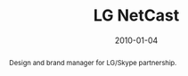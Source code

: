 ---
eleventyExcludeFromCollections: true

permalink: "hardware/smart-tv/lg/index.html"
dynamicPermalink: false
eleventyNavigation:
  key: LG NetCast
  parent: Projects

layout: article.njk
title: LG NetCast
client: Skype
partner: LG
date: 2010-01-04
abstract: Design and brand manager for LG/Skype partnership.
headline: Optimising a 10-foot interface across locales
text:
  - I collaborated in a managerial and review capacity with the LG design team 
    in Seoul, South Korea both on site and remotely
  - The biggest challenges were around customization of their native grid UI 
    paradigm to fit both Western and Asian language usage scenarios - at the 
    time of engagement, the product was optimised entirely for Korean character 
    sets.
thumbnail:
  - thumbnail-lg.png
media:
  - lg-netcast-history.jpg
  - lg-netcast-contacts.jpg
tags: hardware
---